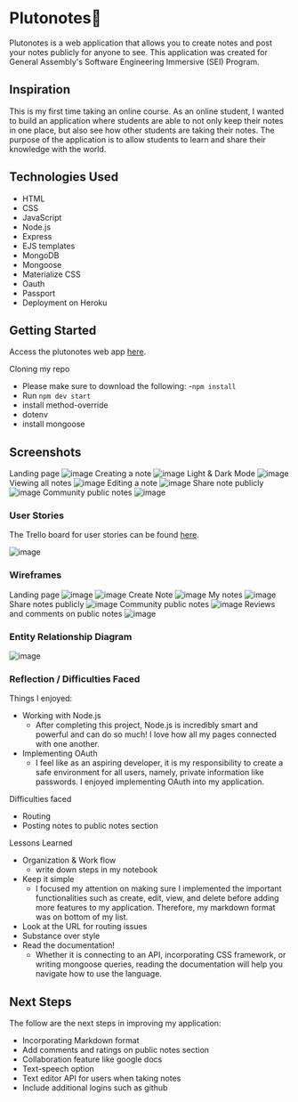 # Plutonotes📝

Plutonotes is a web application that allows you to create notes and post your notes publicly for anyone to see. This application was created for General Assembly's Software Engineering Immersive (SEI) Program.

## Inspiration 
This is my first time taking an online course. As an online student, I wanted to build an application where students are able to not only keep their notes in one place, but also see how other students are taking their notes. The purpose of the application is to allow students to learn and share their knowledge with the world. 

## Technologies Used
- HTML 
- CSS
- JavaScript
- Node.js
- Express
- EJS templates
- MongoDB
- Mongoose
- Materialize CSS
- Oauth
- Passport
- Deployment on Heroku

## Getting Started
Access the plutonotes web app [here](https://plutonotes.herokuapp.com/home).

Cloning my repo
- Please make sure to download the following:
-`npm install`
- Run `npm dev start`
- install method-override
- dotenv
- install mongoose 

## Screenshots
Landing page
![image](current-MVP/home-page.jpg)
Creating a note
![image](current-MVP/create-note-1.jpg)
Light & Dark Mode
![image](current-MVP/create-note-2.jpg)
Viewing all notes
![image](current-MVP/my-notes-page.jpg)
Editing a note
![image](current-MVP/edit-page.jpg)
Share note publicly
![image](current-MVP/share-publicly.jpg)
Community public notes
![image](current-MVP/publicnotes.jpg)

### User Stories
The Trello board for user stories can be found [here](https://trello.com/b/GDpTZWf2/plutonotes).

![image](current-MVP/trelloboard.png)
    
### Wireframes
Landing page
![image](wireframe-pics/landing_page.jpg) 
![image](wireframe-pics/login.jpg)
Create Note
![image](wireframe-pics/create-notes.jpg)
My notes
![image](wireframe-pics/mynotes.jpg)
Share notes publicly
![image](wireframe-pics/share-note.jpg)
Community public notes
![image](wireframe-pics/public-notes.jpg)
Reviews and comments on public notes
![image](wireframe-pics/public-notes-2.jpg)

### Entity Relationship Diagram
![image](ERDs/ERD.png)

### Reflection / Difficulties Faced
Things I enjoyed:
- Working with Node.js 
    - After completing this project, Node.js is incredibly smart and powerful and can do so much! I love how all my pages connected with one another.
- Implementing OAuth
    - I feel like as an aspiring developer, it is my responsibility to create a safe environment for all users, namely, private information like passwords. I enjoyed implementing OAuth into my application. 

Difficulties faced
- Routing
- Posting notes to public notes section

Lessons Learned
- Organization & Work flow
    - write down steps in my notebook 
- Keep it simple
    - I focused my attention on making sure I implemented the important functionalities such as create, edit, view, and delete before adding more features to my application. Therefore, my markdown format was on bottom of my list.
- Look at the URL for routing issues
- Substance over style
- Read the documentation!
    - Whether it is connecting to an API, incorporating CSS framework, or writing mongoose queries, reading the documentation will help you navigate how to use the language. 

## Next Steps 
The follow are the next steps in improving my application:

- Incorporating Markdown format
- Add comments and ratings on public notes section
- Collaboration feature like google docs
- Text-speech option 
- Text editor API for users when taking notes
- Include additional logins such as github